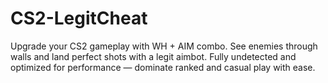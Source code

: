 # CS2-LegitCheat
Upgrade your CS2 gameplay with WH + AIM combo. See enemies through walls and land perfect shots with a legit aimbot. Fully undetected and optimized for performance — dominate ranked and casual play with ease.
